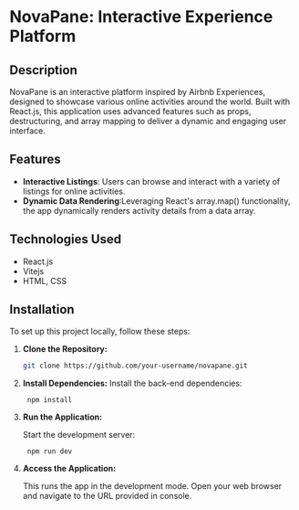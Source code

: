 # NovaPane: Interactive Experience Platform

## Description
NovaPane is an interactive platform inspired by Airbnb Experiences, designed to showcase various online activities around the world. Built with React.js, this application uses advanced features such as props, destructuring, and array mapping to deliver a dynamic and engaging user interface.

## Features
- **Interactive Listings**: Users can browse and interact with a variety of listings for online activities.
- **Dynamic Data Rendering**:Leveraging React's array.map() functionality, the app dynamically renders activity details from a data array.


## Technologies Used
- React.js
- Vitejs
- HTML, CSS

## Installation
To set up this project locally, follow these steps:

1. **Clone the Repository:**
   ```bash
   git clone https://github.com/your-username/novapane.git

2. **Install Dependencies:**
    Install the back-end dependencies:

        npm install

3. **Run the Application:**

    Start the development server:

        npm run dev

5. **Access the Application:**

    This runs the app in the development mode. Open your web browser and navigate to the URL provided in console.

